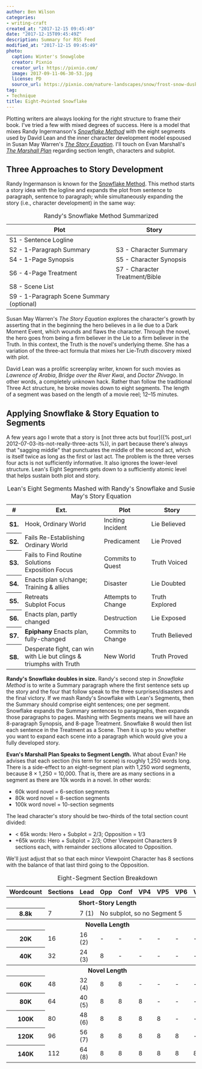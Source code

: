 ```yaml
---
author: Ben Wilson
categories:
- writing-craft
created_at: "2017-12-15 09:45:49"
date: "2017-12-15T09:45:49Z"
description: Summary for RSS Feed
modified_at: "2017-12-15 09:45:49"
photo:
  caption: Winter's Snowglobe
  creator: Pixnio
  creator_url: https://pixnio.com/
  image: 2017-09-11-06-30-53.jpg
  license: PD
  source_url: https://pixnio.com/nature-landscapes/snow/frost-snow-dusk-winter-nature-snow-snowflake-atmosphere-sky
tag:
- Technique
title: Eight-Pointed Snowflake
---
```


Plotting writers are always looking for the right structure to frame their book. I've tried a few with mixed degrees of success. Here is a model that mixes Randy Ingermanson's *[Snowflake Method](http://amzn.to/2yDKNtT)* with the eight segments used by David Lean and the inner character development model espoused in Susan May Warren's *[The Story Equation](http://amzn.to/2jYOSnV)*. I'll touch on Evan Marshall's *[The Marshall Plan](http://amzn.to/2yERzQ1)* regarding section length, characters and subplot.

<!--more-->

## Three Approaches to Story Development

Randy Ingermanson is known for the [Snowflake Method](https://www.advancedfictionwriting.com/articles/snowflake-method/). This method starts a story idea with the logline and expands the plot from sentence to paragraph, sentence to paragraph; while simultaneously expanding the story (i.e., character development) in the same way:

<table class='table table-striped table-sm'>
  <caption>Randy's Snowflake Method Summarized</caption>
  <thead>
    <tr>
      <th scope='col'>Plot</th>
      <th scope='col'>Story</th>
    </tr>
  </thead>
  <tbody>
    <tr>
      <td>S1 - Sentence Logline</td>
      <td>&nbsp;</td>
    </tr>
    <tr>
      <td>S2 - 1-Paragraph Summary</td>
      <td>S3 - Character Summary</td>
    </tr>
    <tr>
      <td>S4 - 1-Page Synopsis</td>
      <td>S5 - Character Synopsis</td>
    </tr>
    <tr>
      <td>S6 - 4-Page Treatment</td>
      <td>S7 - Character Treatment/Bible</td>
    </tr>
    <tr>
      <td>S8 - Scene List</td>
      <td>&nbsp;</td>
    </tr>
    <tr>
      <td>S9 - 1-Paragraph Scene Summary (optional)</td>
      <td>&nbsp;</td>
    </tr>
  </tbody>
</table>

Susan May Warren's *The Story Equation* explores the character's growth by asserting that in the beginning the hero believes in a lie due to a Dark Moment Event, which wounds and flaws the character. Through the novel, the hero goes from being a firm believer in the Lie to a firm believer in the Truth. In this context, the Truth is the novel's underlying theme. She has a variation of the three-act formula that mixes her Lie-Truth discovery mixed with plot.

David Lean was a prolific screenplay writer, known for such movies as *Lawrence of Arabia*, *Bridge over the River Kwai*, and *Doctor Zhivago*. In other words, a completely unknown hack. Rather than follow the traditional Three Act structure, he broke movies down to eight segments. The length of a segment was based on the length of a movie reel; 12&ndash;15 minutes.

## Applying Snowflake & Story Equation to Segments

A few years ago I wrote that a story is
[not three acts but four]({% post_url 2012-07-03-its-not-really-three-acts %}), in part because there's always that "sagging middle" that punctuates the middle of the second act, which is itself twice as long as the first or last act. The problem is the three verses four acts is not sufficiently informative. It also ignores the lower-level structure. Lean's Eight Segments gets down to a sufficiently atomic level that helps sustain both plot and story.

<table class='table table-striped table-sm'>
  <caption>Lean's Eight Segments Mashed with Randy's Snowflake and Susie May's Story Equation</caption>
<thead>
  <tr>
    <th scope='col'>#</th>
    <th scope='col'>Ext.</th>
    <th scope='col' width='25%'>Plot</th>
    <th scope='col' width='25%'>Story</th>
  </tr>
</thead>
<tbody>
  <tr>
    <th scope='row'>S1.</th>
    <td>Hook, Ordinary World</td>
    <td>Inciting Incident</td>
    <td>Lie Believed</td>
  </tr>
  <tr>
    <th scope='row'>S2.</th>
    <td>Fails Re-Establishing Ordinary World</td>
    <td>Predicament</td>
    <td>Lie Proved</td>
  </tr>
  <tr>
    <th scope='row'>S3.</th>
    <td>Fails to Find Routine Solutions<br>Exposition Focus</td>
    <td>Commits to Quest</td>
    <td>Truth Voiced</td>
  </tr>
  <tr>
    <th scope='row'>S4.</th>
    <td>Enacts plan s/change; Training &amp; allies</td>
    <td>Disaster</td>
    <td>Lie Doubted</td>
  </tr>
  <tr>
    <th scope='row'>S5.</th>
    <td>Retreats<br>Subplot Focus</td>
    <td>Attempts to Change</td>
    <td>Truth Explored</td>
  </tr>
  <tr>
    <th scope='row'>S6.</th>
    <td>Enacts plan, partly changed</td>
    <td>Destruction</td>
    <td>Lie Exposed</td>
  </tr>
  <tr>
    <th scope='row'>S7.</th>
    <td><b>Epiphany</b> Enacts plan, fully-changed</td>
    <td>Commits to Change</td>
    <td>Truth Believed</td>
  </tr>
  <tr>
    <th scope='row'>S8.</th>
    <td>Desperate fight, can win with Lie but clings &amp; triumphs with Truth</td>
    <td>New World</td>
    <td>Truth Proved</td>
  </tr>
</tbody>
</table>

**Randy's Snowflake doubles in size.** Randy's second step in *Snowflake Method* is to write a Summary paragraph where the first sentence sets up the story and the four that follow speak to the three surprises/disasters and the final victory. If we mash Randy's Snowflake with Lean's Segments, then the Summary should comprise eight sentences; one per segment.
Snowflake expands the Summary sentences to paragraphs, then expands those paragraphs to pages. Mashing with Segments means we will have an 8-paragraph Synopsis, and 8-page Treatment. Snowflake 8 would then list each sentence in the Treatment as a Scene. Then it is up to you whether you want to expand each scene into a paragraph which would give you a fully developed story.

**Evan's Marshall Plan Speaks to Segment Length.** What about Evan? He advises that each section (his term for scene) is roughly 1,250 words long. There is a side-effect to an eight-segment plan with 1,250 word segments, because <span style='white-space: nowrap'>8 &times; 1,250 = 10,000</span>. That is, there are as many sections in a segment as there are 10k words in a novel. In other words:

* 60k word novel = 6-section segments
* 80k word novel = 8-section segments
* 100k word novel = 10-section segments

The lead character's story should be two-thirds of the total section count divided:
* < 65k words:  Hero + Subplot = 2/3; Opposition = 1/3
* +65k words: Hero + Subplot = 2/3; Other Viewpoint Characters 9 sections each, with remainder sections allocated to Opposition.

We'll just adjust that so that each minor Viewpoint Character has 8 sections with the balance of that last third going to the Opposition.

<table class="table text-center table-sm">
  <caption>Eight-Segment Section Breakdown</caption>
  <thead>
    <tr>
      <th scope='col'>Wordcount</th> <th scope='col'>Sections</th> <th scope='col'>Lead</th> <th scope='col'>Opp</th> <th scope='col'>Conf</th>
      <th scope='col'>VP4</th> <th scope='col'>VP5</th> <th scope='col'>VP6</th> <th scope='col'>VP7</th>
    </tr>
  </thead>
  <tbody>
    <tr class="table-info"><th colspan='9'>Short-Story Length</th></tr>
    <tr class="table-info"><th scope='row'> 8.8k</th><td>  7</td><td>7  (1)</td><td colspan='6'>No subplot, so no Segment 5</td></tr>
    <tr class="table-warning"><th colspan='9'>Novella Length</th></tr>
    <tr class="table-warning"><th scope='row'> 20K</th><td> 16</td><td>16 (2)</td><td>-</td><td>-</td><td>-</td><td>-</td><td>-</td><td>-</td></tr>
    <tr class="table-warning"><th scope='row'> 40K</th><td> 32</td><td>24 (3)</td><td data-toggle="tooltip" data-placement="top" title="10,000 words">8</td><td>-</td><td>-</td><td>-</td><td>-</td><td>-</td></tr>
    <tr class="table-success"><th colspan='9'>Novel Length</th></tr>
    <tr class="table-success"><th scope='row'> 60K</th><td> 48</td><td>32 (4)</td><td>8</td><td>8</td><td>-</td><td>-</td><td>-</td><td>-</td></tr>
    <tr class="table-success"><th scope='row'> 80K</th><td> 64</td><td>40 (5)</td><td>8</td><td>8</td><td>8</td><td>-</td><td>-</td><td>-</td></tr>
    <tr class="table-success"><th scope='row'>100K</th><td> 80</td><td>48 (6)</td><td>8</td><td>8</td><td>8</td><td>8</td><td>-</td><td>-</td></tr>
    <tr class="table-success"><th scope='row'>120K</th><td> 96</td><td>56 (7)</td><td>8</td><td>8</td><td>8</td><td>8</td><td>8</td><td>-</td></tr>
    <tr class="table-success"><th scope='row'>140K</th><td>112</td><td>64 (8)</td><td>8</td><td>8</td><td>8</td><td>8</td><td>8</td><td>8</td></tr>
  </tbody>
</table>

<script type="text/javascript">
  $(function () {
    $('[data-toggle="tooltip"]').tooltip()
  })
</script>
